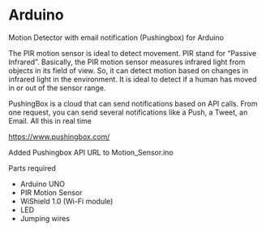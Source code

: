 # Arduino
Motion Detector with email notification (Pushingbox) for Arduino

The PIR motion sensor is ideal to detect movement. PIR stand for “Passive Infrared”. Basically, the PIR motion sensor measures infrared light from objects in its field of view. So, it can detect motion based on changes in infrared light in the environment. It is ideal to detect if a human has moved in or out of the sensor range.

PushingBox is a cloud that can send notifications based on API calls.
From one request, you can send several notifications like a Push, a Tweet, an Email.
All this in real time

https://www.pushingbox.com/

Added Pushingbox API URL to Motion_Sensor.ino

Parts required

- Arduino UNO
- PIR Motion Sensor
- WiShield 1.0 (Wi-Fi module)
- LED
- Jumping wires
